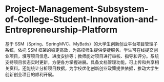 # Project-Management-Subsystem-of-College-Student-Innovation-and-Entrepreneurship-Platform
基于 SSM（Spring、SpringMVC、MyBatis）的大学生创新创业平台项目管理子系统，依托 SSM 框架的稳定高效，为高校师生提供便捷服务。学生可在线提交创业项目，填写项目信息、进度安排等；教师能对项目进行审核、指导和评分。系统支持项目状态实时更新，方便各方掌握进展。具备文档管理功能，可上传和共享相关资料。还能统计分析项目数据，为学校优化创新创业政策提供依据，推动大学生创新创业项目的顺利开展。 
